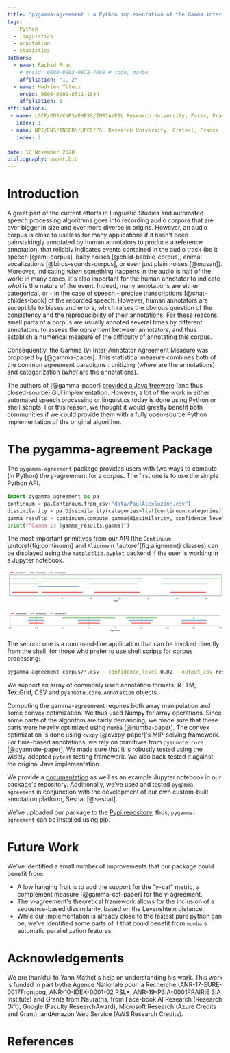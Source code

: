 ```yaml
---
title: 'pygamma-agreement : a Python implementation of the Gamma inter-annotator agreement'
tags:
  - Python
  - linguistics
  - annotation
  - statistics
authors:
  - name: Rachid Riad
    # orcid: 0000-0003-0872-7098 # todo, maybe
    affiliation: "1, 2"
  - name: Hadrien Titeux
    orcid: 0000-0002-8511-1644
    affiliation: 1
affiliations:
 - name: LSCP/ENS/CNRS/EHESS/INRIA/PSL Research University, Paris, France 
   index: 1
 - name: NPI/ENS/INSERM/UPEC/PSL Research University, Créteil, France
   index: 2
   
date: 10 November 2020
bibliography: paper.bib
---
```


# Introduction

A great part of the current efforts in Linguistic Studies and automated speech processing algorithms goes into recording audio corpora that are ever bigger in size and ever more diverse in origins. However, an audio corpus is close to useless for many applications if it hasn't been painstakingly annotated by human annotators to produce a reference annotation, that reliably indicates events contained in the audio track (be it speech [@ami-corpus], baby noises [@child-babble-corpus], animal vocalizations [@birds-sounds-corpus], or even just plain noises [@musan]). Moreover, indicating _when_ something happens in the audio is half of the work: in many cases, it's also important for the human annotator to indicate _what_ is the nature of the event. Indeed, many annotations are either categorical, or - in the case of speech - precise transcriptions [@chat-childes-book] of the recorded speech. However, human annotators are suceptible to biases and errors, which raises the obvious question of the consistency and the reproducibility of their annotations. For these reasons, small parts of a corpus are usually annoted several times by different annotators, to assess the _agreement_ between annotators, and thus establish a numerical measure of the difficulty of annotating this corpus. 

Consequently, the Gamma ($\gamma$) Inter-Annotator Agreement Measure was proposed by [@gamma-paper]. This statistical measure combines both of the common agreement paradigms : unitizing (_where_ are the annotations) and categorization (_what_ are the annotations).

The authors of [@gamma-paper] [provided a Java freeware](https://gamma.greyc.fr/) (and thus closed-source) GUI implementation. However, a lot of the work in either automated speech processing or linguistics today is done using Python or shell scripts. For this reason, we thought it would greatly benefit both communities if we could provide them with a fully open-source Python implementation of the original algorithm.


# The pygamma-agreement Package


The `pygamma-agreement` package provides users with two ways to compute (in Python) the $\gamma$-agreement for a corpus. The first one is to use the simple Python API. 

```python
import pygamma_agreement as pa
continuum = pa.Continuum.from_csv("data/PaulAlexSuzann.csv")
dissimilarity = pa.Dissimilarity(categories=list(continuum.categories))
gamma_results = continuum.compute_gamma(dissimilarity, confidence_level=0.02)
print(f"Gamma is {gamma_results.gamma}")
```

The most important primitives from our API (the `Continuum` \autoref{fig:continuum} and `Alignment` \autoref{fig:alignment} classes) can be displayed using the `matplotlib.pyplot` backend if the user is working in a Jupyter notebook. 

![Displaying a Continuum in a jupyter notebook. \label{fig:continuum}](continuum.png)

![Displaying an Alignment in a jupyter notebook. \label{fig:alignment}](best_alignment.png)

The second one is a command-line application that can be invoked directly from the shell, for those who prefer to use shell scripts for corpus processing:

```bash
pygamma-agreement corpus/*.csv --confidence_level 0.02 --output_csv results.csv
```

We support an array of commonly used annotation formats: RTTM, TextGrid, CSV and `pyannote.core.Annotation` objects.

Computing the gamma-agreement requires both array manipulation and some convex optimization. We thus used Numpy for array operations. Since some parts of the algorithm are fairly demanding, we made sure that these parts were heavily optimized using `numba` [@numba-paper]. The convex optimization is done using `cvxpy` [@cvxpy-paper]'s MIP-solving framework. For time-based annotations, we rely on primitives from `pyannote.core` [@pyannote-paper]. We made sure that it is robustly tested using the widely-adopted `pytest` testing framework. We also back-tested it against the original Java implementation.

We provide a [documentation](https://pygamma-agreement.readthedocs.io/en/latest/) as well as an example Jupyter notebook in our package's repository. Additionally, we've used and tested `pygamma-agreement` in conjunction with the development of our own custom-built annotation platform, Seshat [@seshat].

We've uploaded our package to the [Pypi repository](https://pypi.org/project/pygamma-agreement/), thus, `pygamma-agreement` can be installed using pip.


# Future Work

We've identified a small number of improvements that our package could benefit from:

* A low hanging fruit is to add the support for the "$\gamma$-cat" metric, a complement measure [@gamma-cat-paper] for the $\gamma$-agreement.
* The $\gamma$-agreement's theoretical framework allows for the inclusion of a sequence-based dissimilarity, based on the Levenshtein distance.
* While our implementation is already close to the fastest pure python can be, we've identified some parts of it that could benefit from `numba`'s automatic parallelization features.


# Acknowledgements

We  are   thankful  to  Yann Mathet's help on understanding his work.  This work is funded in part bythe Agence Nationale pour la Recherche (ANR-17-EURE-0017Frontcog, ANR-10-IDEX-0001-02 PSL*, ANR-19-P3IA-0001PRAIRIE 3IA Institute) and Grants from Neuratris, from Face-book AI Research (Research Gift), Google (Faculty ResearchAward),  Microsoft  Research  (Azure  Credits  and  Grant),  andAmazon Web Service (AWS Research Credits).

# References

